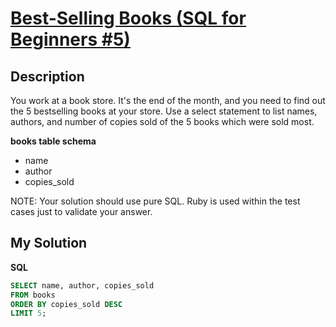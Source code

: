 # [Best-Selling Books (SQL for Beginners #5)](https://www.codewars.com/kata/591127cbe8b9fb05bd00004b)

## Description

You work at a book store. It's the end of the month, and you need to find out the 5 bestselling books at your store. Use a select statement to list names, authors, and number of copies sold of the 5 books which were sold most.

**books table schema**

- name
- author
- copies_sold

NOTE: Your solution should use pure SQL. Ruby is used within the test cases just to validate your answer.

## My Solution

**SQL**

```sql
SELECT name, author, copies_sold
FROM books
ORDER BY copies_sold DESC
LIMIT 5;
```
